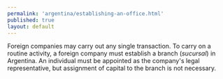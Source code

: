 ```yaml
--- 
permalink: 'argentina/establishing-an-office.html' 
published: true 
layout: default
---
```

Foreign companies may carry out any single transaction. To carry on a routine activity, a foreign company must establish a branch (_sucursal_) in Argentina. An individual must be appointed as the company's legal representative, but assignment of capital to the branch is not necessary.
